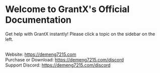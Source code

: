 # Welcome to GrantX's Official Documentation
Get help with GrantX instantly! Please click a topic on the sidebar on the left.</br></br>

Website: https://demeng7215.com</br>
Purchase or Download: https://demeng7215.com/discord</br>
Support Discord: https://demeng7215.com/discord
